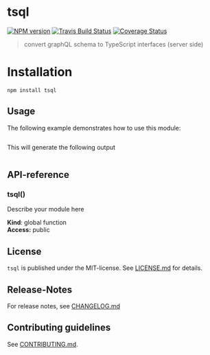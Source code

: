 # tsql 

[![NPM version](https://badge.fury.io/js/tsql.svg)](http://badge.fury.io/js/tsql)
[![Travis Build Status](https://travis-ci.org/nknapp/tsql.svg?branch=master)](https://travis-ci.org/nknapp/tsql)
[![Coverage Status](https://img.shields.io/coveralls/nknapp/tsql.svg)](https://coveralls.io/r/nknapp/tsql)


> convert graphQL schema to TypeScript interfaces (server side)


# Installation

```
npm install tsql
```

 
## Usage

The following example demonstrates how to use this module:

```js

```

This will generate the following output

```

```

##  API-reference

<a name="tsql"></a>

### tsql()
Describe your module here

**Kind**: global function  
**Access:** public  



## License

`tsql` is published under the MIT-license. 
See [LICENSE.md](LICENSE.md) for details.

## Release-Notes
 
For release notes, see [CHANGELOG.md](CHANGELOG.md)
 
## Contributing guidelines

See [CONTRIBUTING.md](CONTRIBUTING.md).
